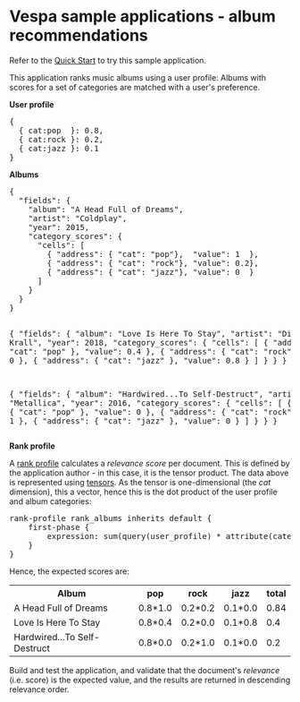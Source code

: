 <!-- Copyright Verizon Media. Licensed under the terms of the Apache 2.0 license. See LICENSE in the project root. -->
# Vespa sample applications - album recommendations

Refer to the [Quick Start](https://cloud.vespa.ai/en/getting-started) to try this sample application.

<p>
This application ranks music albums using a user profile:
Albums with scores for a set of categories are matched with a user's preference.
</p>

<p>
<strong>User profile</strong>
<pre>
{
  { cat:pop  }: 0.8,
  { cat:rock }: 0.2,
  { cat:jazz }: 0.1
}
</pre>
<strong>Albums</strong>
<pre>
{
  "fields": {
    "album": "A Head Full of Dreams",
    "artist": "Coldplay",
    "year": 2015,
    "category_scores": {
      "cells": [
        { "address": { "cat": "pop"},  "value": 1  },
        { "address": { "cat": "rock"}, "value": 0.2},
        { "address": { "cat": "jazz"}, "value": 0  }
      ]
    }
  }
}

{
  "fields": {
    "album": "Love Is Here To Stay",
    "artist": "Diana Krall",
    "year": 2018,
    "category_scores": {
      "cells": [
        { "address": { "cat": "pop" },  "value": 0.4 },
        { "address": { "cat": "rock" }, "value": 0   },
        { "address": { "cat": "jazz" }, "value": 0.8 }
      ]
    }
  }
}

{
  "fields": {
    "album": "Hardwired...To Self-Destruct",
    "artist": "Metallica",
    "year": 2016,
    "category_scores": {
      "cells": [
        { "address": { "cat": "pop" },  "value": 0 },
        { "address": { "cat": "rock" }, "value": 1 },
        { "address": { "cat": "jazz" }, "value": 0 }
      ]
    }
  }
}
</pre>
<strong>Rank profile</strong>
</p><p>
A <a href="https://docs.vespa.ai/en/ranking.html">rank profile</a>
calculates a <em>relevance score</em> per document.
This is defined by the application author - in this case, it is the tensor product.
The data above is represented using <a href="https://docs.vespa.ai/en/tensor-user-guide.html">tensors</a>.
As the tensor is one-dimensional (the <em>cat</em> dimension), this a vector,
hence this is the dot product of the user profile and album categories:
<pre>
rank-profile rank_albums inherits default {
    first-phase {
        expression: sum(query(user_profile) * attribute(category_scores))
    }
}
</pre>
Hence, the expected scores are:
<table class="table">
<tr><th>Album</th>                                   <th>pop</th>     <th>rock</th>    <th>jazz</th>      <th>total</th></tr>
<tr><td>A Head Full of Dreams</td>         <td>0.8*1.0</td><td>0.2*0.2</td><td>0.1*0.0</td><td>0.84</td></tr>
<tr><td>Love Is Here To Stay</td>            <td>0.8*0.4</td><td>0.2*0.0</td><td>0.1*0.8</td><td>0.4</td></tr>
<tr><td>Hardwired...To Self-Destruct</td><td>0.8*0.0</td><td>0.2*1.0</td><td>0.1*0.0</td><td>0.2</td></tr>
</table>
Build and test the application, and validate that the document's <em>relevance</em> (i.e. score) is the expected value,
and the results are returned in descending relevance order.
</p>
